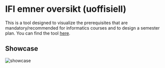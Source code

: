 
# IFI emner oversikt (uoffisiell)

This is a tool designed to visualize the prerequisites that are mandatory/recommended for informatics courses and to design a semester plan. You can find the tool [here](https://ericsvebakk.github.io/Projects/).

## Showcase
![showcase](https://user-images.githubusercontent.com/47322476/207983660-8df852d7-ae02-46ed-be66-5674b3f87a8e.gif)

